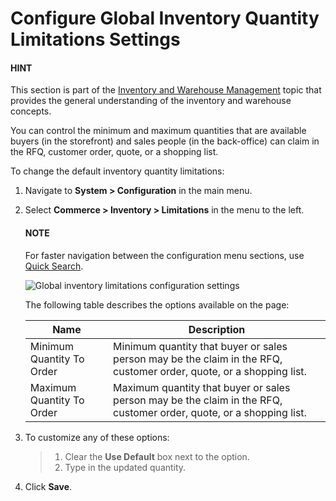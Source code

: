 <a id="configuration-guide-commerce-configuration-inventory-limitations"></a>

# Configure Global Inventory Quantity Limitations Settings

#### HINT
This section is part of the [Inventory and Warehouse Management](../../../../../concept-guides/inventory/index.md#concept-guide-inventory) topic that provides the general understanding of the inventory and warehouse concepts.

You can control the minimum and maximum quantities that are available buyers (in the storefront) and sales people (in the back-office) can claim in the RFQ, customer order, quote, or a shopping list.

To change the default inventory quantity limitations:

1. Navigate to **System > Configuration** in the main menu.
2. Select **Commerce > Inventory > Limitations** in the menu to the left.

   #### NOTE
   For faster navigation between the configuration menu sections, use [Quick Search](../../quick-search.md#user-guide-system-configuration-quick-search).

   ![Global inventory limitations configuration settings](user/img/system/config_commerce/inventory/limitations.png)

   The following table describes the options available on the page:

   | Name                      | Description                                                                                                          |
   |---------------------------|----------------------------------------------------------------------------------------------------------------------|
   | Minimum Quantity To Order | Minimum quantity that buyer or sales person may be the claim in the RFQ, customer order, quote, or a shopping list.  |
   | Maximum Quantity To Order | Maximum quantity that buyer or sales person  may be the claim in the RFQ, customer order, quote, or a shopping list. |
3. To customize any of these options:
   > 1. Clear the **Use Default** box next to the option.
   > 2. Type in the updated quantity.
4. Click **Save**.

<!-- comment FIXME Clarify Managed Inventory purpose. -->
